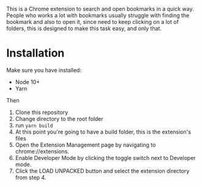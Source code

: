 This is a Chrome extension to search and open bookmarks in a quick way. People who works a lot with bookmarks usually struggle with finding the bookmark and also to open it, since need to keep clicking on a lot of folders, this is designed to make this task easy, and only that.

# Installation
Make sure you have installed:
  - Node 10+
  - Yarn

Then
1. Clone this repository
2. Change directory to the root folder
3. run `yarn build`
4. At this point you're going to have a build folder, this is the extension's files
5. Open the Extension Management page by navigating to chrome://extensions.
6. Enable Developer Mode by clicking the toggle switch next to Developer mode.
7. Click the LOAD UNPACKED button and select the extension directory from step 4.
